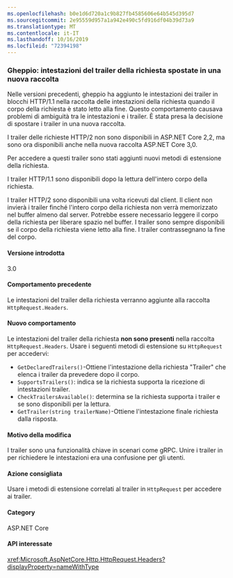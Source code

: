 ```yaml
---
ms.openlocfilehash: b0e1d6d720a1c9b827fb4585606e64b545d395d7
ms.sourcegitcommit: 2e95559d957a1a942e490c5fd916df04b39d73a9
ms.translationtype: MT
ms.contentlocale: it-IT
ms.lasthandoff: 10/16/2019
ms.locfileid: "72394198"
---
```

### <a name="kestrel-request-trailer-headers-moved-to-new-collection"></a>Gheppio: intestazioni del trailer della richiesta spostate in una nuova raccolta

Nelle versioni precedenti, gheppio ha aggiunto le intestazioni dei trailer in blocchi HTTP/1.1 nella raccolta delle intestazioni della richiesta quando il corpo della richiesta è stato letto alla fine. Questo comportamento causava problemi di ambiguità tra le intestazioni e i trailer. È stata presa la decisione di spostare i trailer in una nuova raccolta.

I trailer delle richieste HTTP/2 non sono disponibili in ASP.NET Core 2,2, ma sono ora disponibili anche nella nuova raccolta ASP.NET Core 3,0.

Per accedere a questi trailer sono stati aggiunti nuovi metodi di estensione della richiesta.

I trailer HTTP/1.1 sono disponibili dopo la lettura dell'intero corpo della richiesta.

I trailer HTTP/2 sono disponibili una volta ricevuti dal client. Il client non invierà i trailer finché l'intero corpo della richiesta non verrà memorizzato nel buffer almeno dal server. Potrebbe essere necessario leggere il corpo della richiesta per liberare spazio nel buffer. I trailer sono sempre disponibili se il corpo della richiesta viene letto alla fine. I trailer contrassegnano la fine del corpo.

#### <a name="version-introduced"></a>Versione introdotta

3.0

#### <a name="old-behavior"></a>Comportamento precedente

Le intestazioni del trailer della richiesta verranno aggiunte alla raccolta `HttpRequest.Headers`.

#### <a name="new-behavior"></a>Nuovo comportamento

Le intestazioni del trailer della richiesta **non sono presenti** nella raccolta `HttpRequest.Headers`. Usare i seguenti metodi di estensione su `HttpRequest` per accedervi:

- `GetDeclaredTrailers()`-Ottiene l'intestazione della richiesta "Trailer" che elenca i trailer da prevedere dopo il corpo.
- `SupportsTrailers()`: indica se la richiesta supporta la ricezione di intestazioni trailer.
- `CheckTrailersAvailable()`: determina se la richiesta supporta i trailer e se sono disponibili per la lettura.
- `GetTrailer(string trailerName)`-Ottiene l'intestazione finale richiesta dalla risposta.

#### <a name="reason-for-change"></a>Motivo della modifica

I trailer sono una funzionalità chiave in scenari come gRPC. Unire i trailer in per richiedere le intestazioni era una confusione per gli utenti.

#### <a name="recommended-action"></a>Azione consigliata

Usare i metodi di estensione correlati al trailer in `HttpRequest` per accedere ai trailer.

#### <a name="category"></a>Category

ASP.NET Core

#### <a name="affected-apis"></a>API interessate

<xref:Microsoft.AspNetCore.Http.HttpRequest.Headers?displayProperty=nameWithType>

<!--

#### Affected APIs

`P:Microsoft.AspNetCore.Http.HttpRequest.Headers`

-->
